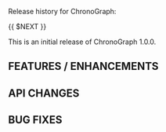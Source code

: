 Release history for ChronoGraph:

{{ $NEXT }}

This is an initial release of ChronoGraph 1.0.0.

FEATURES / ENHANCEMENTS
-----------------------

API CHANGES
-----------

BUG FIXES
---------
